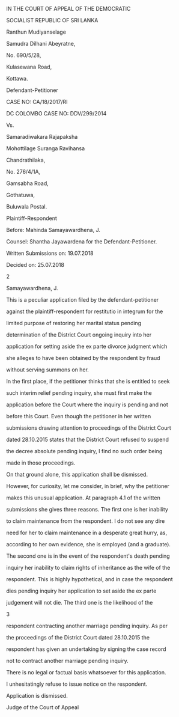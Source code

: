 IN THE COURT OF APPEAL OF THE DEMOCRATIC

SOCIALIST REPUBLIC OF SRI LANKA

Ranthun Mudiyanselage

Samudra Dilhani Abeyratne,

No. 690/5/28,

Kulasewana Road,

Kottawa.

Defendant-Petitioner

CASE NO: CA/18/2017/RI

DC COLOMBO CASE NO: DDV/299/2014

Vs.

Samaradiwakara Rajapaksha

Mohottilage Suranga Ravihansa

Chandrathilaka,

No. 276/4/1A,

Gamsabha Road,

Gothatuwa,

Buluwala Postal.

Plaintiff-Respondent

Before: Mahinda Samayawardhena, J.

Counsel: Shantha Jayawardena for the Defendant-Petitioner.

Written Submissions on: 19.07.2018

Decided on: 25.07.2018

2

Samayawardhena, J.

This is a peculiar application filed by the defendant-petitioner

against the plaintiff-respondent for restitutio in integrum for the

limited purpose of restoring her marital status pending

determination of the District Court ongoing inquiry into her

application for setting aside the ex parte divorce judgment which

she alleges to have been obtained by the respondent by fraud

without serving summons on her.

In the first place, if the petitioner thinks that she is entitled to seek

such interim relief pending inquiry, she must first make the

application before the Court where the inquiry is pending and not

before this Court. Even though the petitioner in her written

submissions drawing attention to proceedings of the District Court

dated 28.10.2015 states that the District Court refused to suspend

the decree absolute pending inquiry, I find no such order being

made in those proceedings.

On that ground alone, this application shall be dismissed.

However, for curiosity, let me consider, in brief, why the petitioner

makes this unusual application. At paragraph 4.1 of the written

submissions she gives three reasons. The first one is her inability

to claim maintenance from the respondent. I do not see any dire

need for her to claim maintenance in a desperate great hurry, as,

according to her own evidence, she is employed (and a graduate).

The second one is in the event of the respondent's death pending

inquiry her inability to claim rights of inheritance as the wife of the

respondent. This is highly hypothetical, and in case the respondent

dies pending inquiry her application to set aside the ex parte

judgement will not die. The third one is the likelihood of the

3

respondent contracting another marriage pending inquiry. As per

the proceedings of the District Court dated 28.10.2015 the

respondent has given an undertaking by signing the case record

not to contract another marriage pending inquiry.

There is no legal or factual basis whatsoever for this application.

I unhesitatingly refuse to issue notice on the respondent.

Application is dismissed.

Judge of the Court of Appeal